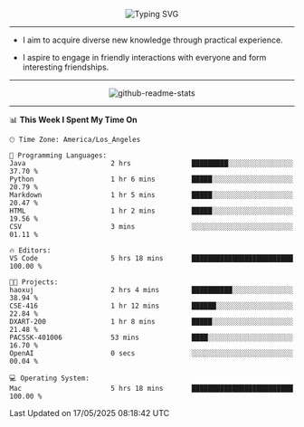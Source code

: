 <p align="center">
  <img src="https://readme-typing-svg.demolab.com?font=Fira+Code&weight=500&size=32&duration=2500&pause=1600&center=true&vCenter=true&random=false&width=1024&height=64&lines=Hi+there+%F0%9F%91%8B;I'm+delighted+you+could+make+it+here+%F0%9F%8E%89;I'm+Harry%2C+a+college+student+still+finding+my+way" alt="Typing SVG" />
</p>


---


- I aim to acquire diverse new knowledge through practical experience.

- I aspire to engage in friendly interactions with everyone and form interesting friendships.


---


<p align="center">
  <img src="https://github-readme-stats.vercel.app/api?username=Harry-Jing&show_icons=true" alt="github-readme-stats"/>
</p>


---

<!--START_SECTION:waka-->
📊 **This Week I Spent My Time On** 

```text
🕑︎ Time Zone: America/Los_Angeles

💬 Programming Languages: 
Java                     2 hrs               █████████░░░░░░░░░░░░░░░░   37.70 % 
Python                   1 hr 6 mins         █████░░░░░░░░░░░░░░░░░░░░   20.79 % 
Markdown                 1 hr 5 mins         █████░░░░░░░░░░░░░░░░░░░░   20.47 % 
HTML                     1 hr 2 mins         █████░░░░░░░░░░░░░░░░░░░░   19.56 % 
CSV                      3 mins              ░░░░░░░░░░░░░░░░░░░░░░░░░   01.11 % 

🔥 Editors: 
VS Code                  5 hrs 18 mins       █████████████████████████   100.00 % 

🐱‍💻 Projects: 
haoxuj                   2 hrs 4 mins        ██████████░░░░░░░░░░░░░░░   38.94 % 
CSE-416                  1 hr 12 mins        ██████░░░░░░░░░░░░░░░░░░░   22.84 % 
DXART-200                1 hr 8 mins         █████░░░░░░░░░░░░░░░░░░░░   21.48 % 
PACSSK-401006            53 mins             ████░░░░░░░░░░░░░░░░░░░░░   16.70 % 
OpenAI                   0 secs              ░░░░░░░░░░░░░░░░░░░░░░░░░   00.04 % 

💻 Operating System: 
Mac                      5 hrs 18 mins       █████████████████████████   100.00 % 
```


 Last Updated on 17/05/2025 08:18:42 UTC
<!--END_SECTION:waka-->
